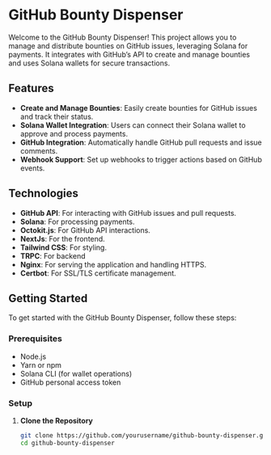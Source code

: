 # GitHub Bounty Dispenser

Welcome to the GitHub Bounty Dispenser! This project allows you to manage and distribute bounties on GitHub issues, leveraging Solana for payments. It integrates with GitHub’s API to create and manage bounties and uses Solana wallets for secure transactions.

## Features

- **Create and Manage Bounties**: Easily create bounties for GitHub issues and track their status.
- **Solana Wallet Integration**: Users can connect their Solana wallet to approve and process payments.
- **GitHub Integration**: Automatically handle GitHub pull requests and issue comments.
- **Webhook Support**: Set up webhooks to trigger actions based on GitHub events.

## Technologies

- **GitHub API**: For interacting with GitHub issues and pull requests.
- **Solana**: For processing payments.
- **Octokit.js**: For GitHub API interactions.
- **NextJs**: For the frontend.
- **Tailwind CSS**: For styling.
- **TRPC**: For backend
- **Nginx**: For serving the application and handling HTTPS.
- **Certbot**: For SSL/TLS certificate management.

## Getting Started

To get started with the GitHub Bounty Dispenser, follow these steps:

### Prerequisites

- Node.js
- Yarn or npm
- Solana CLI (for wallet operations)
- GitHub personal access token

### Setup

1. **Clone the Repository**

   ```bash
   git clone https://github.com/yourusername/github-bounty-dispenser.git
   cd github-bounty-dispenser
